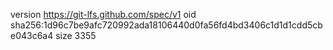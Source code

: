 version https://git-lfs.github.com/spec/v1
oid sha256:1d96c7be9afc720992ada18106440d0fa56fd4bd3406c1d1d1cdd5cbe043c6a4
size 3355
